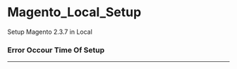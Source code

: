 # Magento_Local_Setup
Setup Magento 2.3.7 in Local 






### Error Occour Time Of Setup
----------------------------------

